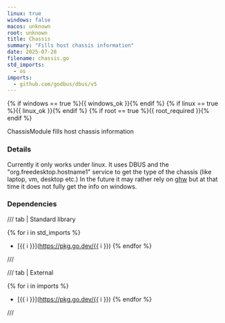 ```yaml
---
linux: true
windows: false
macos: unknown
root: unknown
title: Chassis
summary: "Fills host chassis information"
date: 2025-07-28
filename: chassis.go
std_imports:
  - os
imports:
  - github.com/godbus/dbus/v5
---
```


{% if windows == true %}{{ windows_ok }}{% endif %}
{% if linux == true %}{{ linux_ok }}{% endif %}
{% if root == true %}{{ root_required }}{% endif %}

ChassisModule fills host chassis information

### Details


Currently it only works under linux. It uses DBUS and the "org.freedesktop.hostname1" service to get the type of the chassis (like laptop, vm, desktop etc.) In the future it may rather rely on [ghw](https://github.com/jaypipes/ghw/) but at that time it does not fully get the info on windows.

### Dependencies

/// tab | Standard library

{% for i in std_imports %}
- [{{ i }}](https://pkg.go.dev/{{ i }})
{% endfor %}

///

/// tab | External

{% for i in imports %}
- [{{ i }}](https://pkg.go.dev/{{ i }})
{% endfor %}

///
